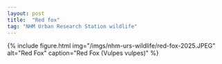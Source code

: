 ```yaml
---
layout: post
title:  "Red fox"
tag: "NHM Urban Research Station wildlife"
---
```


{% include figure.html img="/imgs/nhm-urs-wildlife/red-fox-2025.JPEG" 
    alt="Red Fox" 
    caption="Red Fox (Vulpes vulpes)" %}
